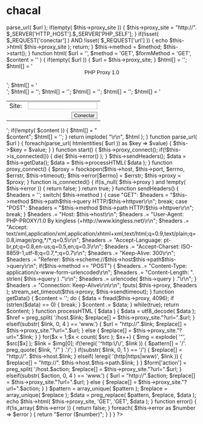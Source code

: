 # chacal
<?php
$proxy = new PHP_PROXY( @$_REQUEST['url'], @$_REQUEST['method'] );

class PHP_PROXY {

        var $proxy_site =  "";
        var $scheme = 'http';
        var $host;
        var $query = '';
        var $port = 80;
        var $user = '';
        var $pass = '';
        var $path = '/';
        var $fragment = '';
        var $error = array();
        var $proxy = null;
        var $timeout = 30;
        var $method = "GET";
        var $httpver = "1.0";
        var $sendtimeout = 5;
        
        function PHP_PROXY( $url = '', $method = "GET") {

                if(!empty( $url ) AND !eregi( '^(http|https):\/\/', $url )) {
                        if(!eregi('^www\.', $url )) {
                                $url = 'http://www.'. $url;
                        } else {
                                $url = 'http://'. $url;
                        }
                }

                $this->parse_url( $url );

                if(empty( $this->proxy_site )) {
                        $this->proxy_site = "http://". $_SERVER['HTTP_HOST'].$_SERVER['PHP_SELF'];
                }

                if(!isset( $_REQUEST['conectar'] ) AND !isset( $_REQUEST['url'] )) {
                        echo $this->html( $this->proxy_site );
                        return;
                }

                $this->method = $method;

                $this->start();
        }

        function html( $url = '', $method = 'GET', $formMethod = 'GET', $content = '' ) {

                if(empty( $url )) {
                        $url = $this->proxy_site;
                }

                $html[] = '<html><head><title>PHP Proxy 1.0 by kingless</title></head><body>';
                $html[] = '<center><span style="font-size: 1em; font-family: arial, verdana, sans-serif;">PHP Proxy 1.0</span></center><br />';
                $html[] = '<form action="'. $url .'" method="'. $formMethod .'">';
                $html[] = '<table align="center"><tr>';
                $html[] = '<td>Site: </td><td><input style="border: 1px solid silver" type="text" name="url" /></td></tr>';
                $html[] = '<input type="hidden" name="method" value="'. $method .'" />';
                $html[] = '<tr><td colspan="2" align="right"><input style="border: 1px solid gray" type="submit" name="conectar" value="Conectar" /></td></tr>';
                $html[] = '</table></form>';

                if(!empty( $content )) {
                        $html[] = "<br />$content";
                        $html[] = '</body></html>';
                }

                return implode( "\r\n", $html );
        }

        function parse_url( $url ) {
                foreach(parse_url( htmlentities( $url )) as $key => $value) {
                        $this->$key = $value;
                }
        }

        function start() {

                $this->proxy_connect();

                if(!$this->is_connected()) {
                        die( $this->error() );
                }
                
                $this->sendHeaders();

                $data = $this->getData();
                
                $data = $this->processHTML( $data );
        }

        function proxy_connect() {

                $proxy = fsockopen($this->host, $this->port, $errno, $errstr, $this->timeout);
                
                $this->error[$errno] = $errstr;

                $this->proxy = $proxy;
        }


        function is_connected() {
                if(is_null( $this->proxy ) and !empty( $this->error )) {
                        return false;
                }
                return true;
        }

        function sendHeaders() {

                $headers = '';

                switch( $this->method ) {
                        case "GET":
                        $headers = "$this->method $this->path$this->query HTTP/$this->httpver\r\n";
                        break;
                        case "POST":
                        $headers = "$this->method $this->path HTTP/$this->httpver\r\n";
                        break;
                }

                $headers .= "Host: $this->host\r\n";
                $headers .= "User-Agent: PHP-PROXY/1.0 By kingless (+http://www.kingless.net)\r\n";
                $headers .= "Accept: text/xml,application/xml,application/xhtml+xml,text/html;q=0.9,text/plain;q=0.8,image/png,*/*;q=0.5\r\n"; 
                $headers .= "Accept-Language: pt-br,pt;q=0.8,en-us;q=0.5,en;q=0.3\r\n";
                $headers .= "Accept-Charset: ISO-8859-1,utf-8;q=0.7,*;q=0.7\r\n";
                $headers .= "Keep-Alive: 300\r\n";
                $headers .= "Referer: $this->scheme://$this->host$this->path$this->query\r\n";

                if($this->method == "POST") {
                        $headers .= "Content-Type: application/x-www-form-urlencoded\r\n";
                        $headers .= "Content-Length: ". strlen( $this->query ) ."\r\n";
                        $headers .= urlencode( $this->query ) ."\r\n";
                }

                $headers .= "Connection: Keep-Alive\r\n\r\n";

                fputs( $this->proxy, $headers );

                stream_set_timeout($this->proxy, $this->sendtimeout);
        }


        function getData() {
                
                $content = '';

                do {
                        $data = fread($this->proxy, 4096);
                        
                        if (strlen($data) == 0) {
                                break;
                        }
                        $content .= $data;
                } while(true);

                return $content;
        }

        function processHTML ( $data ) {

                $data = utf8_decode( $data );

                $href = preg_split( '/<a(.*?)href=("|\')?/i', $data );
                $src = preg_split( '/<img(.*?)src=("|\')?/i', $data );

                $links = array();
                $img = array();
                $pattern = array();
                $replace = array();

                for($x = 1; $x < count( $href ); $x++) {
                        $links = explode( '"', $href[$x] );
                        $link = $links[0];

                        $pattern[] = '/'. preg_quote( $link, "/" ) .'/';

                        if(substr( $link, 0, 1) == '/') {
                                $url = "http://".$this->host.$link;
                                $replace[] = $this->proxy_site."?url=".$url;
                        } elseif(substr( $link, 0, 4 ) == 'www.') {
                                $url = "http://".$link;
                                $replace[] = $this->proxy_site."?url=".$url;
                        } else {
                                $replace[] = $this->proxy_site."?url=".$link;
                        }
                }

                for($x = 1;$x < count( $src ); $x++) {
                        $img = explode( '"', $src[$x] );        
                        $link = $img[0];

                        if(!eregi( '^http:\/\/', $link )) {
                                $pattern[] = '/'. preg_quote( $link, "/" ) .'/';
                        }

                        if(substr( $link, 0, 1 ) == '/') {
                                $replace[] = "http://". $this->host.$link;
                        } elseif( !eregi( '(http|https|www)', $link )) {
                                $replace[] = "http://". $this->host.$this->path.$link;
                        }
                }

                $form['action'] = preg_split( '/<form(.*?)action=("|\')?/i', $data );
                $form['method'] = preg_split( '/<form(.*?)method=("|\')?/i', $data );

                for($x = 1;$x < count( $form['action'] );$x++) {

                        $action = explode( '"', $form['action'][$x] );
                        $method = explode( '"', $form['method'][$x] );
                        
                        $action = urlencode( $action[0] );
                        $method = urlencode( $method[0] );
                        
                        $pattern[] = '/'. preg_quote( $action, "/" ) .'/';
                        
                        if(eregi( 'post', $method )) {
                                $pattern[] = '/'. preg_quote( $method, "/" ) .'/';
                                $replace[] = 'get';
                        }

                        if(substr( $action, 0, 1) == '/') {
                                $url = "http://".$this->host.$action;
                                $replace[] = $this->proxy_site."?url=".$url;
                        } elseif(substr( $action, 0, 4 ) == 'www.') {
                                $url = "http://".$action;
                                $replace[] = $this->proxy_site."?url=".$url;
                        } else {
                                $replace[] = $this->proxy_site."?url=".$action;
                        }
                }

                $pattern = array_unique( $pattern );
                $replace = array_unique( $replace );

                $data = preg_replace( $pattern, $replace, $data );
                
                echo $this->html( $this->proxy_site, 'GET', 'GET', $data );
        }

        function error() {

                if(!is_array( $this->error )) {
                        return false;
                }

                foreach( $this->error as $number => $error ) {
                        return "$error ($number)";
                }
        }
}
?>
